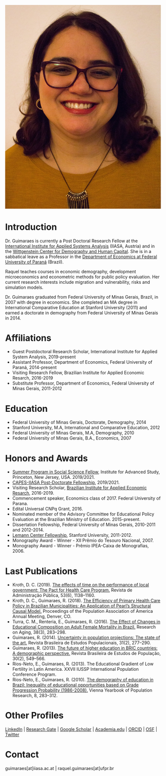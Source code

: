 ![Photo](https://github.com/raquelrguima/raquelrguima.github.io/blob/master/Guimaraes_Profile.jpg)

<h1  id="introduction">Introduction</h1>

Dr. Guimaraes is currently a Post Doctoral Research Fellow at the [International Institute for Applied Systems Analysis](https://www.iiasa.ac.at/staff/staff.php?type=auto&visibility=visible&search=true&login=guimaraes) (IIASA, Austria) and in the [Wittgenstein Center for Demography and Human Capital](http://www.wittgensteincentre.org/en/staff/member/guimaraes.htm). She is in a sabbatical leave as a Professor in the [Department of Economics at Federal University of Paraná](http://www.sociaisaplicadas.ufpr.br/portal/depecon/) (Brazil).

Raquel teaches courses in economic demography, development microeconomics and econometric methods for public policy evaluation. Her current research interests include migration and vulnerability, risks and simulation models. 

Dr. Guimaraes graduated from Federal University of Minas Gerais, Brazil, in 2007 with degree in economics. She completed an MA degree in International Comparative Education at Stanford University (2011) and earned a doctorate in demography from Federal University of Minas Gerais in 2014. 

<h1  id="affiliations">Affiliations</h1>

- Guest Postdoctoral Research Scholar, International Institute for Applied System Analysis, 2019-present
- Assistant Professor, Department of Economics, Federal University of Paraná, 2014-present
- Visiting Research Fellow, Brazilian Institute for Applied Economic Resarch, 2016-2019
- Substitute Professor, Department of Economics, Federal University of Minas Gerais, 2011-2012

<h1  id="education">Education</h1>

- Federal University of Minas Gerais, Doctorate, Demography, 2014
- Stanford University, M.A, International and Comparative Education, 2012
- Federal University of Minas Gerais, M.A, Demography, 2010
- Federal University of Minas Gerais, B.A., Economics, 2007

<h1  id="honors-awards">Honors and Awards</h1>

- [Summer Program in Social Science Fellow](https://www.sss.ias.edu/spss), Institute for Advanced Study, Princeton, New Jersey, USA. 2019/2021.
- [CAPES-IIASA Post-Doctorate Fellowship](https://www.iiasa.ac.at/web/home/education/postdoctoralProgram/Apply/IIASA-Brazil_Postdoctoral_Fellowship.html), 2019/2021.
- Visiting Research Scholar, [Brazilian Institute for Applied Economic Resarch](http://www.ipea.gov.br/portal/index.php?option=com_content&view=frontpage&Itemid=61), 2016-2019.
- Commencement speaker, Economics class of 2017. Federal University of Parana.
- Edital Universal CNPq Grant, 2016.
- Nominated member of the Advisory Committee for Educational Policy Evaluation at the Brazilian Ministry of Education. 2015-present.
- Dissertation Fellowship, Federal University of Minas Gerais, 2010-2011 and 2012-2014.
- [Lemann Center Fellowship](https://lemanncenter.stanford.edu/people/raquel-guimaraes), Stanford University, 2011-2012.
- Monography Award - Winner - XII Prêmio do Tesouro Nacional, 2007.
- Monography Award - Winner -  Prêmio IPEA-Caixa de Monografias, 2006.

<h1  id="publications">Last Publications</h1>

- Kroth, D. C. (2019). [The effects of time on the performance of local government: The Pact for Health Care Program.](http://dx.doi.org/10.1590/0034-761220180440x) Revista de Administração Pública, 53(6), 1138–1160.
- Kroth, D. C., Guimaraes, R. (2018). [The Efficiency of Primary Health Care Policy in Brazilian Municipalities: An Application of Pearl’s Structural Causal Model.](https://paa.confex.com/paa/2018/meetingapp.cgi/Paper/19280) Proceedings of the Population Association of America Annual Meeting, Denver, CO.
- Turra, C. M., Renteria, E., Guimaraes, R. (2016). [The Effect of Changes in Educational Composition on Adult Female Mortality in Brazil.](https://doi.org/10.1177/0164027515620245) Research on Aging, 38(3), 283–298.
- Guimaraes, R. (2014). [Uncertainty in population projections: The state of the art.](http://dx.doi.org/10.1590/S0102-30982014000200003) Revista Brasileira de Estudos Populacionais, 31(2), 277–290.
- Guimaraes, R. (2013). [The future of higher education in BRIC countries: A demographic perspective.](http://dx.doi.org/10.1590/S0102-30982013000200011) Revista Brasileira de Estudos de População, 30(2), 549–566.
- Rios-Neto, E., Guimaraes, R. (2013). The Educational Gradient of Low Fertility in Latin America. XXVII IUSSP International Population Conference Program.
- Rios-Neto, E., Guimaraes, R. (2010). [The demography of education in Brazil: Inequality of educational opportunities based on Grade Progression Probability (1986-2008).](http://dx.doi.org/10.1553/populationyearbook2010s283) Vienna Yearbook of Population Research, 8, 283–312.

<h1  id="other-profiles">Other Profiles</h1>

[LinkedIn](https://www.linkedin.com/in/raquelrguima/) | 
[Research Gate](https://www.researchgate.net/profile/Raquel_Guimaraes5) | 
[Google Scholar](https://scholar.google.com/citations?user=4vTBbLYAAAAJ) | 
[Academia.edu](https://ufpr.academia.edu/raquelrguima) | 
[ORCID](https://orcid.org/0000-0003-1754-9238) | 
[OSF](osf.io/dzk93) |
[Twitter](https://twitter.com/raquelrguima)

<h1  id="contact">Contact</h1>

guimaraes[at]iiasa.ac.at | 
raquel.guimaraes[at]ufpr.br